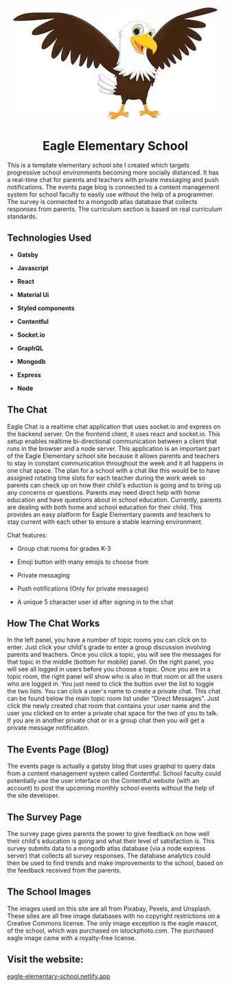 <p align="center"><img alt="Eagle mascot" src="https://raw.githubusercontent.com/mattrbanks/school-site-chat-survey-portfolio-project/master/src/images/cuteEagleCartoonSchool2.webp" /></p>

<h1 align="center">
  Eagle Elementary School
</h1>

This is a template elementary school site I created which targets progressive school environments becoming more socially distanced. It has a real-time chat for parents and teachers with private messaging and push notifications. The events page blog is connected to a content management system for school faculty to easily use without the help of a programmer. The survey is connected to a mongodb atlas database that collects responses from parents. The curriculum section is based on real curriculum standards.

## Technologies Used

- **Gatsby**

- **Javascript**

- **React**

- **Material Ui**

- **Styled components**

- **Contentful**

- **Socket.io**

- **GraphQL**

- **Mongodb**

- **Express**

- **Node**

## The Chat

Eagle Chat is a realtime chat application that uses socket.io and express on the backend server. On the frontend client, it uses react and socket.io. This setup enables realtime bi-directional communication between a client that runs in the browser and a node server. This application is an important part of the Eagle Elementary school site because it allows parents and teachers to stay in constant communication throughout the week and it all happens in one chat space. The plan for a school with a chat like this would be to have assigned rotating time slots for each teacher during the work week so parents can check up on how their child's eduction is going and to bring up any concerns or questions. Parents may need direct help with home education and have questions about in school education. Currently, parents are dealing with both home and school education for their child. This provides an easy platform for Eagle Elementary parents and teachers to stay current with each other to ensure a stable learning environment.

Chat features:

- Group chat rooms for grades K-3

- Emoji button with many emojis to choose from

- Private messaging

- Push notifications (Only for private messages)

- A unique 5 character user id after signing in to the chat

## How The Chat Works

In the left panel, you have a number of topic rooms you can click on to enter. Just click your child's grade to enter a group discussion involving parents and teachers. Once you click a topic, you will see the messages for that topic in the middle (bottom for mobile) panel. On the right panel, you will see all logged in users before you choose a topic. Once you are in a topic room, the right panel will show who is also in that room or all the users who are logged in. You just need to click the button over the list to toggle the two lists. You can click a user's name to create a private chat. This chat can be found below the main topic room list under "Direct Messages". Just click the newly created chat room that contains your user name and the user you clicked on to enter a private chat space for the two of you to talk. If you are in another private chat or in a group chat then you will get a private message notification.

## The Events Page (Blog)

The events page is actually a gatsby blog that uses graphql to query data from a content management system called Contentful. School faculty could potentially use the user interface on the Contentful website (with an account) to post the upcoming monthly school events without the help of the site developer.

## The Survey Page

The survey page gives parents the power to give feedback on how well their child's education is going and what their level of satisfaction is. This survey submits data to a mongodb atlas database (via a node express server) that collects all survey responses. The database analytics could then be used to find trends and make improvements to the school, based on the feedback received from the parents.

## The School Images

The images used on this site are all from Pixabay, Pexels, and Unsplash. These sites are all free image databases with no copyright restrictions on a Creative Commons license. The only image exception is the eagle mascot, of the school, which was purchased on istockphoto.com. The purchased eagle image came with a royalty-free license.

## Visit the website:

[eagle-elementary-school.netlify.app](https://eagle-elementary-school.netlify.app/)
